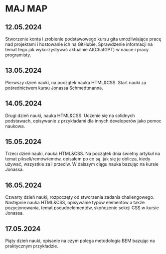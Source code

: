 # MAJ MAP

## 12.05.2024

Stworzenie konta i zrobienie podstawowego kursu gita umożliwiające pracę nad projektami i hostowanie ich na GitHubie.
Sprawdzenie informacji na temat tego jak wykorzystywać aktualnie AI(ChatGPT) w nauce i pracy programisty.

## 13.05.2024

Pierwszy dzień nauki, na początek nauka HTML&CSS. Start nauki za pośrednictwem kursu Jonassa Schmedtmanna.

## 14.05.2024

Drugi dzień nauki, nauka HTML&CSS. Uczenie się na solidnych podstawach, opisywanie z przykładami dla innych developerów jako pomoc naukowa.

## 15.05.2024

Trzeci dzień nauki, nauka HTML&CSS. Na początek dnia świetny artykuł na temat pikseli/remów/emów, opisałem po co są, jak się je oblicza, kiedy używać, wszystkie za i przeciw. W dalszym ciągu nauka bazując na kursie Jonassa.

## 16.05.2024

Czwarty dzień nauki, rozpoczęty od stworzenia zadania challengowego. Następnie nauka HTML&CSS, opisywanie typów elementów a także pozycjonowania, temat pseudoelementów, skończenie sekcji CSS w kursie Jonassa.

## 17.05.2024

Piąty dzień nauki, opisanie na czym polega metodologia BEM bazując na praktycznym przykładzie.
